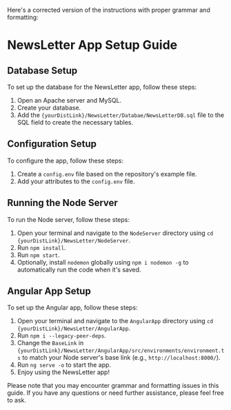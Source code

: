 Here's a corrected version of the instructions with proper grammar and formatting:

# NewsLetter App Setup Guide

## Database Setup

To set up the database for the NewsLetter app, follow these steps:

1. Open an Apache server and MySQL.
2. Create your database.
3. Add the `{yourDistLink}/NewsLetter/Databae/NewsLetterDB.sql` file to the SQL field to create the necessary tables.

## Configuration Setup

To configure the app, follow these steps:

1. Create a `config.env` file based on the repository's example file.
2. Add your attributes to the `config.env` file.

## Running the Node Server

To run the Node server, follow these steps:

1. Open your terminal and navigate to the `NodeServer` directory using `cd {yourDistLink}/NewsLetter/NodeServer`.
2. Run `npm install`.
3. Run `npm start`.
4. Optionally, install `nodemon` globally using `npm i nodemon -g` to automatically run the code when it's saved.

## Angular App Setup

To set up the Angular app, follow these steps:

1. Open your terminal and navigate to the `AngularApp` directory using `cd {yourDistLink}/NewsLetter/AngularApp`.
2. Run `npm i --legacy-peer-deps`.
3. Change the `BaseLink` in `{yourDistLink}/NewsLetter/AngularApp/src/environments/environment.ts` to match your Node server's base link (e.g., `http://localhost:8000/`).
4. Run `ng serve -o` to start the app.
5. Enjoy using the NewsLetter app!

Please note that you may encounter grammar and formatting issues in this guide. If you have any questions or need further assistance, please feel free to ask.
